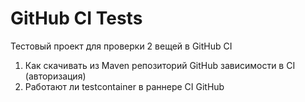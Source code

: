 # GitHub CI Tests

Тестовый проект для проверки 2 вещей в GitHub CI

1) Как скачивать из Maven репозиторий GitHub зависимости в CI (авторизация)
2) Работают ли testcontainer в раннере CI GitHub
